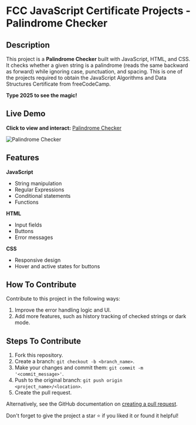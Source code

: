 # FCC JavaScript Certificate Projects - Palindrome Checker

## Description

This project is a **Palindrome Checker** built with JavaScript, HTML, and CSS. It checks whether a given string is a palindrome (reads the same backward as forward) while ignoring case, punctuation, and spacing. This is one of the projects required to obtain the JavaScript Algorithms and Data Structures Certificate from freeCodeCamp.

**Type 2025 to see the magic!**

## Live Demo

**Click to view and interact:** [Palindrome Checker](https://quintin-dev.github.io/FCC-Palindrome_Checker/)

![Palindrome Checker](Assets/palindrome.gif)

## Features

**JavaScript**

-   String manipulation
-   Regular Expressions
-   Conditional statements
-   Functions

**HTML**

-   Input fields
-   Buttons
-   Error messages

**CSS**

-   Responsive design
-   Hover and active states for buttons

## How To Contribute

Contribute to this project in the following ways:

1. Improve the error handling logic and UI.
2. Add more features, such as history tracking of checked strings or dark mode.

## Steps To Contribute

1. Fork this repository.
2. Create a branch: `git checkout -b <branch_name>`.
3. Make your changes and commit them: `git commit -m '<commit_message>'`.
4. Push to the original branch: `git push origin <project_name>/<location>`.
5. Create the pull request.

Alternatively, see the GitHub documentation on [creating a pull request](https://help.github.com/en/github/collaborating-with-issues-and-pull-requests/creating-a-pull-request).

Don't forget to give the project a star ⭐ if you liked it or found it helpful!
